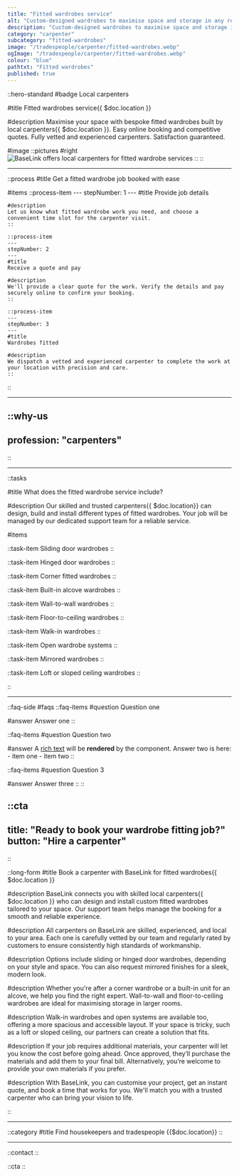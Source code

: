 ```yaml
---
title: "Fitted wardrobes service"
alt: "Custom-designed wardrobes to maximise space and storage in any room"
description: "Custom-designed wardrobes to maximise space and storage in any room"
category: "carpenter"
subcategory: "fitted-wardrobes"
image: "/tradespeople/carpenter/fitted-wardrobes.webp"
ogImage: "/tradespeople/carpenter/fitted-wardrobes.webp"
colour: "blue"
pathtxt: "Fitted wardrobes"
published: true
---
```


::hero-standard
#badge
Local carpenters

#title
Fitted wardrobes service{{ $doc.location }}

#description
Maximise your space with bespoke fitted wardrobes built by local carpenters{{ $doc.location }}. Easy online booking and competitive quotes. Fully vetted and experienced carpenters. Satisfaction guaranteed.

#image
    ::pictures
    #right
    ![BaseLink offers local carpenters for fitted wardrobe services](/tradespeople/carpenter/fitted-wardrobes.webp)
    ::
::

---

::process
#title
Get a fitted wardrobe job booked with ease

#items
    ::process-item
    ---
    stepNumber: 1
    ---
    #title
    Provide job details

    #description
    Let us know what fitted wardrobe work you need, and choose a convenient time slot for the carpenter visit.
    ::
    
    ::process-item
    ---
    stepNumber: 2
    ---
    #title
    Receive a quote and pay

    #description
    We'll provide a clear quote for the work. Verify the details and pay securely online to confirm your booking.
    ::

    ::process-item
    ---
    stepNumber: 3
    ---
    #title
    Wardrobes fitted

    #description
    We dispatch a vetted and experienced carpenter to complete the work at your location with precision and care.
    ::
::

---

::why-us
---
profession: "carpenters"
---
::

---

::tasks

#title
What does the fitted wardrobe service include?

#description
Our skilled and trusted carpenters{{ $doc.location}} can design, build and install different types of fitted wardrobes. Your job will be managed by our dedicated support team for a reliable service.

#items

  ::task-item
  Sliding door wardrobes
  ::

  ::task-item
  Hinged door wardrobes
  ::

  ::task-item
  Corner fitted wardrobes
  ::

  ::task-item
  Built-in alcove wardrobes
  ::

  ::task-item
  Wall-to-wall wardrobes
  ::

  ::task-item
  Floor-to-ceiling wardrobes
  ::

  ::task-item
  Walk-in wardrobes
  ::

  ::task-item
  Open wardrobe systems
  ::

  ::task-item
  Mirrored wardrobes
  ::

  ::task-item
  Loft or sloped ceiling wardrobes
  ::

::

---

::faq-side
#faqs
  ::faq-items
  #question
  Question one

  #answer
  Answer one
  ::

  ::faq-items
  #question
  Question two

  #answer
  A [rich text](/services/commercial-cleaning) will be **rendered** by the component.
  Answer two is here:
    - item one
    - item two
  ::

  ::faq-items
  #question
  Question 3

  #answer
  Answer three
  ::
::

::cta
---
title: "Ready to book your wardrobe fitting job?"
button: "Hire a carpenter"
---
::

::long-form
#title
Book a carpenter with BaseLink for fitted wardrobes{{ $doc.location }}

#description
BaseLink connects you with skilled local carpenters{{ $doc.location }} who can design and install custom fitted wardrobes tailored to your space. Our support team helps manage the booking for a smooth and reliable experience.

#description
All carpenters on BaseLink are skilled, experienced, and local to your area. Each one is carefully vetted by our team and regularly rated by customers to ensure consistently high standards of workmanship.

#description
Options include sliding or hinged door wardrobes, depending on your style and space. You can also request mirrored finishes for a sleek, modern look.

#description
Whether you're after a corner wardrobe or a built-in unit for an alcove, we help you find the right expert. Wall-to-wall and floor-to-ceiling wardrobes are ideal for maximising storage in larger rooms.

#description
Walk-in wardrobes and open systems are available too, offering a more spacious and accessible layout. If your space is tricky, such as a loft or sloped ceiling, our partners can create a solution that fits.

#description
If your job requires additional materials, your carpenter will let you know the cost before going ahead. Once approved, they’ll purchase the materials and add them to your final bill. Alternatively, you’re welcome to provide your own materials if you prefer.

#description
With BaseLink, you can customise your project, get an instant quote, and book a time that works for you. We'll match you with a trusted carpenter who can bring your vision to life.

::

---

::category
#title
Find housekeepers and tradespeople {{$doc.location}}
::

---

::contact
::

::cta
::